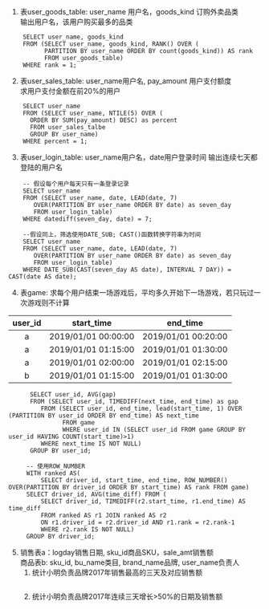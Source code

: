 1. 表user_goods_table: user_name 用户名，goods_kind 订购外卖品类  
   输出用户名，该用户购买最多的品类  
```
    SELECT user_name, goods_kind  
    FROM (SELECT user_name, goods_kind, RANK() OVER (  
          PARTITION BY user_name ORDER BY count(goods_kind)) AS rank  
          FROM user_goods_table)  
    WHERE rank = 1;   
```

2. 表user_sales_table: user_name用户名, pay_amount 用户支付额度  
    求用户支付金额在前20%的用户
```
    SELECT user_name 
    FROM (SELECT user_name, NTILE(5) OVER (
      ORDER BY SUM(pay_amount) DESC) as percent
      FROM user_sales_talbe
      GROUP BY user_name)
    WHERE percent = 1;
```

3. 表user_login_table: user_name用户名，date用户登录时间
    输出连续七天都登陆的用户名
```
    -- 假设每个用户每天只有一条登录记录
    SELECT user_name 
    FROM (SELECT user_name, date, LEAD(date, 7) 
       OVER(PARTITION BY user_name ORDER BY date) as seven_day
       FROM user_login_table)
    WHERE datediff(seven_day, date) = 7;
```
```
    --假设同上，筛选使用DATE_SUB; CAST()函数转换字符串为时间
    SELECT user_name 
    FROM (SELECT user_name, date, LEAD(date, 7) 
       OVER(PARTITION BY user_name ORDER BY date) as seven_day
       FROM user_login_table)
    WHERE DATE_SUB(CAST(seven_day AS date), INTERVAL 7 DAY)) = CAST(date AS date);
```

4. 表game: 求每个用户结束一场游戏后，平均多久开始下一场游戏，若只玩过一次游戏则不计算

|user_id|start_time|end_time|  
|:---:|:---:|:---:|  
|a|2019/01/01 00:00:00|2019/01/01 00:20:00|
|a|2019/01/01 01:15:00|2019/01/01 01:30:00|
|a|2019/01/01 02:00:00|2019/01/01 02:15:00
|b|2019/01/01 01:15:00|2019/01/01 01:30:00|

```
      SELECT user_id, AVG(gap)
      FROM (SELECT user_id, TIMEDIFF(next_time, end_time) as gap
         FROM (SELECT user_id, end_time, lead(start_time, 1) OVER (PARTITION BY user_id ORDER BY end_time) AS next_time
               FROM game
               WHERE user_id IN (SELECT user_id FROM game GROUP BY user_id HAVING COUNT(start_time)>1)
         WHERE next_time IS NOT NULL)
      GROUP BY user_id; 
```
```
     -- 使用ROW_NUMBER
     WITH ranked AS(
         SELECT driver_id, start_time, end_time, ROW_NUMBER() OVER(PARTITION BY driver_id ORDER BY start_time) AS rank FROM game)
     SELECT driver_id, AVG(time_diff) FROM (
         SELECT driver_id, TIMEDIFF(r2.start_time, r1.end_time) AS time_diff
         FROM ranked AS r1 JOIN ranked AS r2
         ON r1.driver_id = r2.driver_id AND r1.rank = r2.rank-1
         WHERE r2.rank IS NOT NULL)
     GROUP BY driver_id;
```

5. 销售表a：logday销售日期, sku_id商品SKU，sale_amt销售额  
    商品表b: sku_id, bu_name类目, brand_name品牌, user_name负责人
    1. 统计小明负责品牌2017年销售最高的三天及对应销售额
    ```
    
    ```
    2. 统计小明负责品牌2017年连续三天增长>50%的日期及销售额
    ```
    ```
